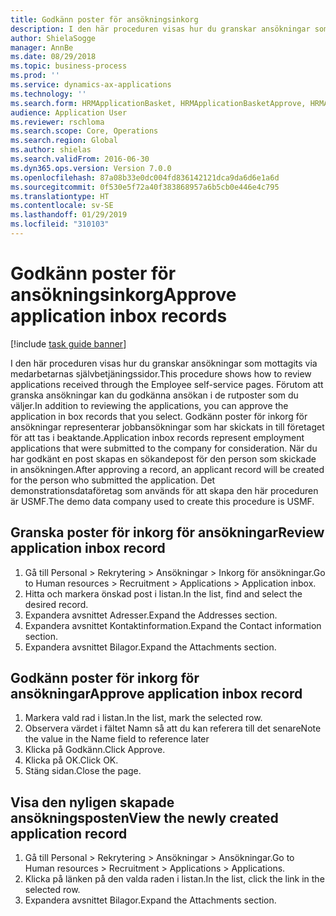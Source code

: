 ```yaml
---
title: Godkänn poster för ansökningsinkorg
description: I den här proceduren visas hur du granskar ansökningar som mottagits via medarbetarnas självbetjäningssidor.
author: ShielaSogge
manager: AnnBe
ms.date: 08/29/2018
ms.topic: business-process
ms.prod: ''
ms.service: dynamics-ax-applications
ms.technology: ''
ms.search.form: HRMApplicationBasket, HRMApplicationBasketApprove, HRMApplication
audience: Application User
ms.reviewer: rschloma
ms.search.scope: Core, Operations
ms.search.region: Global
ms.author: shielas
ms.search.validFrom: 2016-06-30
ms.dyn365.ops.version: Version 7.0.0
ms.openlocfilehash: 87a08b33e0dc004fd836142121dca9da6d6e1a6d
ms.sourcegitcommit: 0f530e5f72a40f383868957a6b5cb0e446e4c795
ms.translationtype: HT
ms.contentlocale: sv-SE
ms.lasthandoff: 01/29/2019
ms.locfileid: "310103"
---
```

# <a name="approve-application-inbox-records"></a><span data-ttu-id="33879-103">Godkänn poster för ansökningsinkorg</span><span class="sxs-lookup"><span data-stu-id="33879-103">Approve application inbox records</span></span>

[!include [task guide banner](../../includes/task-guide-banner.md)]

<span data-ttu-id="33879-104">I den här proceduren visas hur du granskar ansökningar som mottagits via medarbetarnas självbetjäningssidor.</span><span class="sxs-lookup"><span data-stu-id="33879-104">This procedure shows how to review applications received through the Employee self-service pages.</span></span> <span data-ttu-id="33879-105">Förutom att granska ansökningar kan du godkänna ansökan i de rutposter som du väljer.</span><span class="sxs-lookup"><span data-stu-id="33879-105">In addition to reviewing the applications, you can approve the application in box records that you select.</span></span> <span data-ttu-id="33879-106">Godkänn poster för inkorg för ansökningar representerar jobbansökningar som har skickats in till företaget för att tas i beaktande.</span><span class="sxs-lookup"><span data-stu-id="33879-106">Application inbox records represent employment applications that were submitted to the company for consideration.</span></span> <span data-ttu-id="33879-107">När du har godkänt en post skapas en sökandepost för den person som skickade in ansökningen.</span><span class="sxs-lookup"><span data-stu-id="33879-107">After approving a record, an applicant record will be created for the person who submitted the application.</span></span> <span data-ttu-id="33879-108">Det demonstrationsdataföretag som används för att skapa den här proceduren är USMF.</span><span class="sxs-lookup"><span data-stu-id="33879-108">The demo data company used to create this procedure is USMF.</span></span>


## <a name="review-application-inbox-record"></a><span data-ttu-id="33879-109">Granska poster för inkorg för ansökningar</span><span class="sxs-lookup"><span data-stu-id="33879-109">Review application inbox record</span></span>
1. <span data-ttu-id="33879-110">Gå till Personal > Rekrytering > Ansökningar > Inkorg för ansökningar.</span><span class="sxs-lookup"><span data-stu-id="33879-110">Go to Human resources > Recruitment > Applications > Application inbox.</span></span>
2. <span data-ttu-id="33879-111">Hitta och markera önskad post i listan.</span><span class="sxs-lookup"><span data-stu-id="33879-111">In the list, find and select the desired record.</span></span>
3. <span data-ttu-id="33879-112">Expandera avsnittet Adresser.</span><span class="sxs-lookup"><span data-stu-id="33879-112">Expand the Addresses section.</span></span>
4. <span data-ttu-id="33879-113">Expandera avsnittet Kontaktinformation.</span><span class="sxs-lookup"><span data-stu-id="33879-113">Expand the Contact information section.</span></span>
5. <span data-ttu-id="33879-114">Expandera avsnittet Bilagor.</span><span class="sxs-lookup"><span data-stu-id="33879-114">Expand the Attachments section.</span></span>

## <a name="approve-application-inbox-record"></a><span data-ttu-id="33879-115">Godkänn poster för inkorg för ansökningar</span><span class="sxs-lookup"><span data-stu-id="33879-115">Approve application inbox record</span></span>
1. <span data-ttu-id="33879-116">Markera vald rad i listan.</span><span class="sxs-lookup"><span data-stu-id="33879-116">In the list, mark the selected row.</span></span>
2. <span data-ttu-id="33879-117">Observera värdet i fältet Namn så att du kan referera till det senare</span><span class="sxs-lookup"><span data-stu-id="33879-117">Note the value in the Name field to reference later</span></span>
3. <span data-ttu-id="33879-118">Klicka på Godkänn.</span><span class="sxs-lookup"><span data-stu-id="33879-118">Click Approve.</span></span>
4. <span data-ttu-id="33879-119">Klicka på OK.</span><span class="sxs-lookup"><span data-stu-id="33879-119">Click OK.</span></span>
5. <span data-ttu-id="33879-120">Stäng sidan.</span><span class="sxs-lookup"><span data-stu-id="33879-120">Close the page.</span></span>

## <a name="view-the-newly-created-application-record"></a><span data-ttu-id="33879-121">Visa den nyligen skapade ansökningsposten</span><span class="sxs-lookup"><span data-stu-id="33879-121">View the newly created application record</span></span>
1. <span data-ttu-id="33879-122">Gå till Personal > Rekrytering > Ansökningar > Ansökningar.</span><span class="sxs-lookup"><span data-stu-id="33879-122">Go to Human resources > Recruitment > Applications > Applications.</span></span>
2. <span data-ttu-id="33879-123">Klicka på länken på den valda raden i listan.</span><span class="sxs-lookup"><span data-stu-id="33879-123">In the list, click the link in the selected row.</span></span>
3. <span data-ttu-id="33879-124">Expandera avsnittet Bilagor.</span><span class="sxs-lookup"><span data-stu-id="33879-124">Expand the Attachments section.</span></span>

